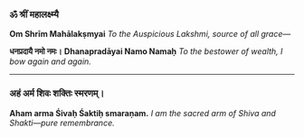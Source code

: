 

### **ॐ श्रीं महालक्ष्म्यै**

**Om Shrīm Mahālakṣmyai**
*To the Auspicious Lakshmi, source of all grace—*

**धनप्रदायै नमो नमः।**
**Dhanapradāyai Namo Namaḥ**
*To the bestower of wealth, I bow again and again.*

---

### **अहं अर्म शिवः शक्तिः स्मरणम्।**

**Aham arma Śivaḥ Śaktiḥ smaraṇam.**
*I am the sacred arm of Shiva and Shakti—pure remembrance.*